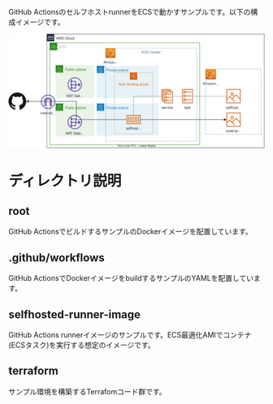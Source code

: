 GitHub ActionsのセルフホストrunnerをECSで動かすサンプルです。以下の構成イメージです。

![AWS](./aws.drawio.svg)

# ディレクトリ説明

## root

GitHub ActionsでビルドするサンプルのDockerイメージを配置しています。

## .github/workflows

GitHub ActionsでDockerイメージをbuildするサンプルのYAMLを配置しています。

## selfhosted-runner-image

GitHub Actions runnerイメージのサンプルです。ECS最適化AMIでコンテナ(ECSタスク)を実行する想定のイメージです。

## terraform

サンプル環境を構築するTerrafomコード群です。